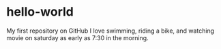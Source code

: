 hello-world
===========

My first repository on GitHub
I love swimming, riding a bike, and watching movie on saturday as early as 7:30 in the morning.
